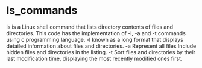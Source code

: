 # ls_commands
ls is a Linux shell command that lists directory contents of files and directories. This code has the implementation of -l, -a and -t commands using c programming language. 
-l	known as a long format that displays detailed information about files and directories.
-a	Represent all files Include hidden files and directories in the listing.
-t	Sort files and directories by their last modification time, displaying the most recently modified ones first.
